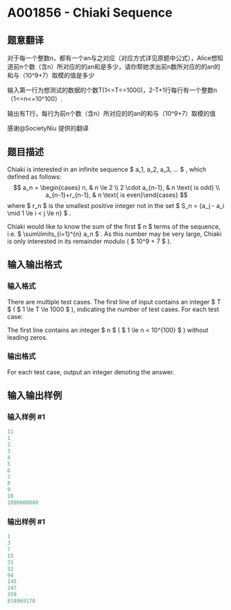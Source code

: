 # A001856 - Chiaki Sequence

## 题意翻译

对于每一个整数n，都有一个an与之对应（对应方式详见原题中公式），Alice想知道前n个数（含n）所对应的的an和是多少，请你帮她求出前n数所对应的的an的和与（10^9+7）取模的值是多少

输入第一行为想测试的数据的个数T(1<=T<=1000)，2-T+1行每行有一个整数n（1<=n<=10^100）.

输出有T行，每行为前n个数（含n）所对应的的an的和与（10^9+7）取模的值

感谢@SocietyNiu 提供的翻译

## 题目描述

Chiaki is interested in an infinite sequence $ a_1, a_2, a_3, ... $ , which defined as follows: $$ a_n = \begin{cases} n, & n \le 2 \\ 2 \cdot a_{n-1}, & n \text{ is odd} \\ a_{n-1}+r_{n-1}, & n \text{ is even}\end{cases} $$ where $ r_n $ is the smallest positive integer not in the set $ S_n = \{a_j - a_i \mid 1 \le i < j \le n\} $ .

Chiaki would like to know the sum of the first $ n $ terms of the sequence, i.e. $ \sum\limits_{i=1}^{n} a_n $ . As this number may be very large, Chiaki is only interested in its remainder modulo ( $ 10^9 + 7 $ ).

## 输入输出格式

### 输入格式

There are multiple test cases. The first line of input contains an integer $ T $ ( $ 1 \le T \le 1000 $ ), indicating the number of test cases. For each test case:

The first line contains an integer $ n $ ( $ 1 \le n < 10^{100} $ ) without leading zeros.

### 输出格式

For each test case, output an integer denoting the answer.

## 输入输出样例

### 输入样例 #1

```cpp
11
1
2
3
4
5
6
7
8
9
10
1000000000
```


### 输出样例 #1

```cpp
1
3
7
15
31
52
94
145
247
359
834069170
```


